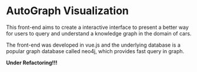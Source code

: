 # AutoGraph Visualization

This front-end aims to create a interactive interface to present a better way for users to query and understand a knowledge graph in the domain of cars. 

The front-end was developed in vue.js and the underlying database is a popular graph database called neo4j, which provides fast query in graph.

**Under Refactoring!!!**